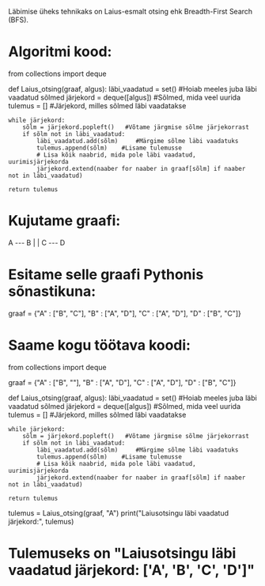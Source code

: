 Läbimise üheks tehnikaks on Laius-esmalt otsing ehk Breadth-First Search (BFS).
# Algoritmi kood:

from collections import deque

def Laius_otsing(graaf, algus):
    läbi_vaadatud = set()           #Hoiab meeles juba läbi vaadatud sõlmed
    järjekord = deque([algus])   #Sõlmed, mida veel uurida
    tulemus = []                 #Järjekord, milles sõlmed läbi vaadatakse

    while järjekord:
        sõlm = järjekord.popleft()   #Võtame järgmise sõlme järjekorrast
        if sõlm not in läbi_vaadatud:
            läbi_vaadatud.add(sõlm)     #Märgime sõlme läbi vaadatuks
            tulemus.append(sõlm)    #Lisame tulemusse
            # Lisa kõik naabrid, mida pole läbi vaadatud, uurimisjärjekorda
            järjekord.extend(naaber for naaber in graaf[sõlm] if naaber not in läbi_vaadatud)

    return tulemus

# Kujutame graafi:
A --- B
|     |
C --- D

# Esitame selle graafi Pythonis sõnastikuna:
graaf = {"A" : ["B", "C"], "B" : ["A", "D"], "C" : ["A", "D"], "D" : ["B", "C"]}

# Saame kogu töötava koodi:

from collections import deque

graaf = {"A" : ["B", ""], "B" : ["A", "D"], "C" : ["A", "D"], "D" : ["B", "C"]}

def Laius_otsing(graaf, algus):
    läbi_vaadatud = set()           #Hoiab meeles juba läbi vaadatud sõlmed
    järjekord = deque([algus])   #Sõlmed, mida veel uurida
    tulemus = []                 #Järjekord, milles sõlmed läbi vaadatakse

    while järjekord:
        sõlm = järjekord.popleft()   #Võtame järgmise sõlme järjekorrast
        if sõlm not in läbi_vaadatud:
            läbi_vaadatud.add(sõlm)     #Märgime sõlme läbi vaadatuks
            tulemus.append(sõlm)    #Lisame tulemusse
            # Lisa kõik naabrid, mida pole läbi vaadatud, uurimisjärjekorda
            järjekord.extend(naaber for naaber in graaf[sõlm] if naaber not in läbi_vaadatud)

    return tulemus

tulemus = Laius_otsing(graaf, "A")
print("Laiusotsingu läbi vaadatud järjekord:", tulemus)

# Tulemuseks on "Laiusotsingu läbi vaadatud järjekord: ['A', 'B', 'C', 'D']"
